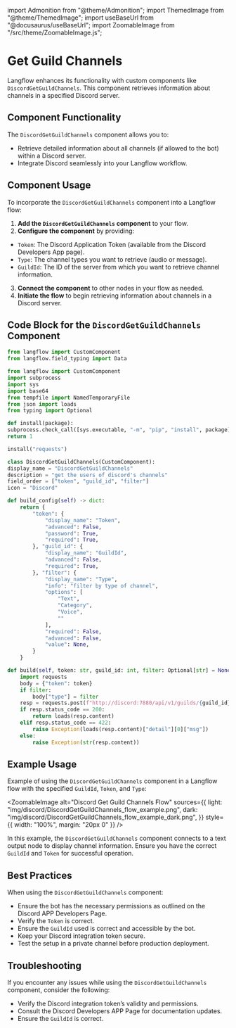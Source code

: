 import Admonition from "@theme/Admonition";
import ThemedImage from "@theme/ThemedImage";
import useBaseUrl from "@docusaurus/useBaseUrl";
import ZoomableImage from "/src/theme/ZoomableImage.js";

# Get Guild Channels

Langflow enhances its functionality with custom components like `DiscordGetGuildChannels`. This component retrieves information about channels in a specified Discord server.

## Component Functionality

<Admonition type="tip" title="Component Functionality">

The `DiscordGetGuildChannels` component allows you to:

- Retrieve detailed information about all channels (if allowed to the bot) within a Discord server.
- Integrate Discord seamlessly into your Langflow workflow.

</Admonition>

## Component Usage

To incorporate the `DiscordGetGuildChannels` component into a Langflow flow:

1. **Add the `DiscordGetGuildChannels` component** to your flow.
2. **Configure the component** by providing:
- `Token`: The Discord Application Token (available from the Discord Developers App page).
- `Type`: The channel types you want to retrieve (audio or message).
- `GuildId`: The ID of the server from which you want to retrieve channel information.
3. **Connect the component** to other nodes in your flow as needed.
4. **Initiate the flow** to begin retrieving information about channels in a Discord server.

## Code Block for the `DiscordGetGuildChannels` Component

```python
from langflow import CustomComponent
from langflow.field_typing import Data

from langflow import CustomComponent
import subprocess
import sys
import base64
from tempfile import NamedTemporaryFile
from json import loads
from typing import Optional

def install(package):
subprocess.check_call([sys.executable, "-m", "pip", "install", package])
return 1

install("requests")

class DiscordGetGuildChannels(CustomComponent):
display_name = "DiscordGetGuildChannels"
description = "get the users of discord's channels"
field_order = ["token", "guild_id", "filter"]
icon = "Discord"

def build_config(self) -> dict:
    return {
        "token": {
            "display_name": "Token",
            "advanced": False,
            "password": True,
            "required": True,
        }, "guild_id": {
            "display_name": "GuildId",
            "advanced": False,
            "required": True,
        }, "filter": {
            "display_name": "Type",
            "info": "filter by type of channel",
            "options": [
                "Text",
                "Category",
                "Voice",
                ""
            ],
            "required": False,
            "advanced": False,
            "value": None,
        }
    }

def build(self, token: str, guild_id: int, filter: Optional[str] = None) -> dict:
    import requests
    body = {"token": token}
    if filter:
        body["type"] = filter
    resp = requests.post(f"http://discord:7880/api/v1/guilds/{guild_id}/get_channels", json=body)
    if resp.status_code == 200:
        return loads(resp.content)
    elif resp.status_code == 422:
        raise Exception(loads(resp.content)["detail"][0]["msg"])
    else:
        raise Exception(str(resp.content))
```

## Example Usage

<Admonition type="info" title="Example Usage">

Example of using the `DiscordGetGuildChannels` component in a Langflow flow with the specified `GuildId`, `Token`, and `Type`:

<ZoomableImage
alt="Discord Get Guild Channels Flow"
sources={{
light: "img/discord/DiscordGetGuildChannels_flow_example.png",
dark: "img/discord/DiscordGetGuildChannels_flow_example_dark.png",
}}
style={{ width: "100%", margin: "20px 0" }}
/>

In this example, the `DiscordGetGuildChannels` component connects to a text output node to display channel information. Ensure you have the correct `GuildId` and `Token` for successful operation.

</Admonition>

## Best Practices

<Admonition type="tip" title="Best Practices">

When using the `DiscordGetGuildChannels` component:

- Ensure the bot has the necessary permissions as outlined on the Discord APP Developers Page.
- Verify the `Token` is correct.
- Ensure the `GuildId` used is correct and accessible by the bot.
- Keep your Discord integration token secure.
- Test the setup in a private channel before production deployment.

</Admonition>

## Troubleshooting

<Admonition type="caution" title="Troubleshooting">

If you encounter any issues while using the `DiscordGetGuildChannels` component, consider the following:

- Verify the Discord integration token’s validity and permissions.
- Consult the Discord Developers APP Page for documentation updates.
- Ensure the `GuildId` is correct.

</Admonition>